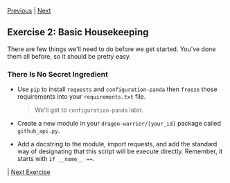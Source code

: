 [Previous](exercise-01.md) |  [Next](exercise-03.md)
## Exercise 2: Basic Housekeeping
There are few things we'll need to do before we get started.  You've done them
all before, so it should be pretty easy.

### There Is No Secret Ingredient
- Use `pip` to install `requests` and `configuration-panda` 
then `freeze` those requirements into your `requirements.txt` file.
    
    > We'll get to `configuration-panda` later. 
- Create a new module in your `dragon-warrior/[your_id]` package called
`github_api.py`.
- Add a docstring to the module, import requests, and add the standard
way of designating that this script will be execute directly.  Remember, 
it starts with `if __name__ ==`.

| [Next Exercise](exercise-03.md)
